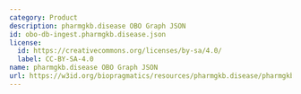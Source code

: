 ```yaml
---
category: Product
description: pharmgkb.disease OBO Graph JSON
id: obo-db-ingest.pharmgkb.disease.json
license:
  id: https://creativecommons.org/licenses/by-sa/4.0/
  label: CC-BY-SA-4.0
name: pharmgkb.disease OBO Graph JSON
url: https://w3id.org/biopragmatics/resources/pharmgkb.disease/pharmgkb.disease.json
---
```

